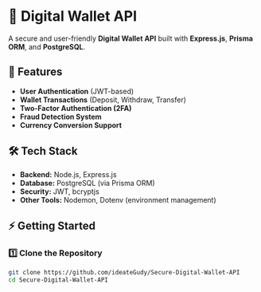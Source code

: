 # 🏦 Digital Wallet API

A secure and user-friendly **Digital Wallet API** built with **Express.js**, **Prisma ORM**, and **PostgreSQL**.

## 🚀 Features

- **User Authentication** (JWT-based)
- **Wallet Transactions** (Deposit, Withdraw, Transfer)
- **Two-Factor Authentication (2FA)**
- **Fraud Detection System**
- **Currency Conversion Support**

## 🛠 Tech Stack

- **Backend:** Node.js, Express.js
- **Database:** PostgreSQL (via Prisma ORM)
- **Security:** JWT, bcryptjs
- **Other Tools:** Nodemon, Dotenv (environment management)

## ⚡ Getting Started

### 1️⃣ Clone the Repository

```bash
git clone https://github.com/ideateGudy/Secure-Digital-Wallet-API
cd Secure-Digital-Wallet-API

```
